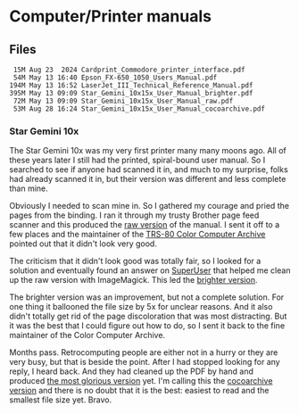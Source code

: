 # Computer/Printer manuals

## Files

```shell
 15M Aug 23  2024 Cardprint_Commodore_printer_interface.pdf
 54M May 13 16:40 Epson_FX-650_1050_Users_Manual.pdf
194M May 13 16:52 LaserJet_III_Technical_Reference_Manual.pdf
395M May 13 09:09 Star_Gemini_10x15x_User_Manual_brighter.pdf
 72M May 13 09:09 Star_Gemini_10x15x_User_Manual_raw.pdf
 53M Aug 28 16:24 Star_Gemini_10x15x_User_Manual_cocoarchive.pdf
```

### Star Gemini 10x

The Star Gemini 10x was my very first printer many many moons ago.
All of these years later I still had the printed, spiral-bound user manual.
So I searched to see if anyone had scanned it in, and much to my surprise,
folks had already scanned it in, but their version was different and less
complete than mine.

Obviously I needed to scan mine in.  So I gathered my courage and pried
the pages from the binding.  I ran it through my trusty Brother page feed
scanner and this produced the [raw version](Star_Gemini_10x15x_User_Manual_raw.pdf)
of the manual.  I sent it off to a few places and the maintainer of the
[TRS-80 Color Computer Archive](https://colorcomputerarchive.com/) pointed
out that it didn't look very good.

The criticism that it didn't look good was totally fair, so I looked for a
solution and eventually found an answer on
[SuperUser](https://superuser.com/q/622950/358509) that helped me clean up
the raw version with ImageMagick.  This led the
[brighter version](Star_Gemini_10x15x_User_Manual_brighter.pdf).

The brighter version was an improvement, but not a complete solution.
For one thing it ballooned the file size by 5x for unclear reasons.
And it also didn't totally get rid of the page discoloration that was
most distracting.  But it was the best that I could figure out how to
do, so I sent it back to the fine maintainer of the Color Computer Archive.

Months pass.  Retrocomputing people are either not in a hurry or they are
very busy, but that is beside the point.  After I had stopped looking for any
reply, I heard back.  And they had cleaned up the PDF by hand and produced
[the most glorious version](<https://colorcomputerarchive.com/repo/Documents/Manuals/Hardware/Gemini%2010X-15X%20User's%20Manual%20(Star%20Micronics).pdf>)
yet.  I'm calling this the
[cocoarchive version](Star_Gemini_10x15x_User_Manual_cocoarchive.pdf) and
there is no doubt that it is the best: easiest to read and the smallest
file size yet.  Bravo.
